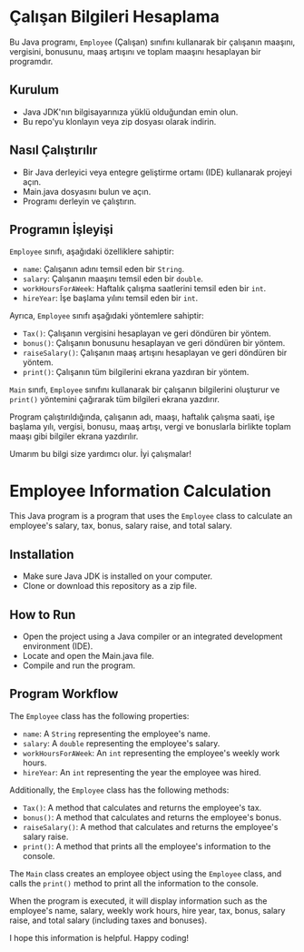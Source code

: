 # Çalışan Bilgileri Hesaplama

Bu Java programı, `Employee` (Çalışan) sınıfını kullanarak bir çalışanın maaşını, vergisini, bonusunu, maaş artışını ve toplam maaşını hesaplayan bir programdır.

## Kurulum

- Java JDK'nın bilgisayarınıza yüklü olduğundan emin olun.
- Bu repo'yu klonlayın veya zip dosyası olarak indirin.

## Nasıl Çalıştırılır

- Bir Java derleyici veya entegre geliştirme ortamı (IDE) kullanarak projeyi açın.
- Main.java dosyasını bulun ve açın.
- Programı derleyin ve çalıştırın.

## Programın İşleyişi

`Employee` sınıfı, aşağıdaki özelliklere sahiptir:

- `name`: Çalışanın adını temsil eden bir `String`.
- `salary`: Çalışanın maaşını temsil eden bir `double`.
- `workHoursForAWeek`: Haftalık çalışma saatlerini temsil eden bir `int`.
- `hireYear`: İşe başlama yılını temsil eden bir `int`.

Ayrıca, `Employee` sınıfı aşağıdaki yöntemlere sahiptir:

- `Tax()`: Çalışanın vergisini hesaplayan ve geri döndüren bir yöntem.
- `bonus()`: Çalışanın bonusunu hesaplayan ve geri döndüren bir yöntem.
- `raiseSalary()`: Çalışanın maaş artışını hesaplayan ve geri döndüren bir yöntem.
- `print()`: Çalışanın tüm bilgilerini ekrana yazdıran bir yöntem.

`Main` sınıfı, `Employee` sınıfını kullanarak bir çalışanın bilgilerini oluşturur ve `print()` yöntemini çağırarak tüm bilgileri ekrana yazdırır.

Program çalıştırıldığında, çalışanın adı, maaşı, haftalık çalışma saati, işe başlama yılı, vergisi, bonusu, maaş artışı, vergi ve bonuslarla birlikte toplam maaşı gibi bilgiler ekrana yazdırılır.

Umarım bu bilgi size yardımcı olur. İyi çalışmalar!

# Employee Information Calculation

This Java program is a program that uses the `Employee` class to calculate an employee's salary, tax, bonus, salary raise, and total salary.

## Installation

- Make sure Java JDK is installed on your computer.
- Clone or download this repository as a zip file.

## How to Run

- Open the project using a Java compiler or an integrated development environment (IDE).
- Locate and open the Main.java file.
- Compile and run the program.

## Program Workflow

The `Employee` class has the following properties:

- `name`: A `String` representing the employee's name.
- `salary`: A `double` representing the employee's salary.
- `workHoursForAWeek`: An `int` representing the employee's weekly work hours.
- `hireYear`: An `int` representing the year the employee was hired.

Additionally, the `Employee` class has the following methods:

- `Tax()`: A method that calculates and returns the employee's tax.
- `bonus()`: A method that calculates and returns the employee's bonus.
- `raiseSalary()`: A method that calculates and returns the employee's salary raise.
- `print()`: A method that prints all the employee's information to the console.

The `Main` class creates an employee object using the `Employee` class, and calls the `print()` method to print all the information to the console.

When the program is executed, it will display information such as the employee's name, salary, weekly work hours, hire year, tax, bonus, salary raise, and total salary (including taxes and bonuses).

I hope this information is helpful. Happy coding!


